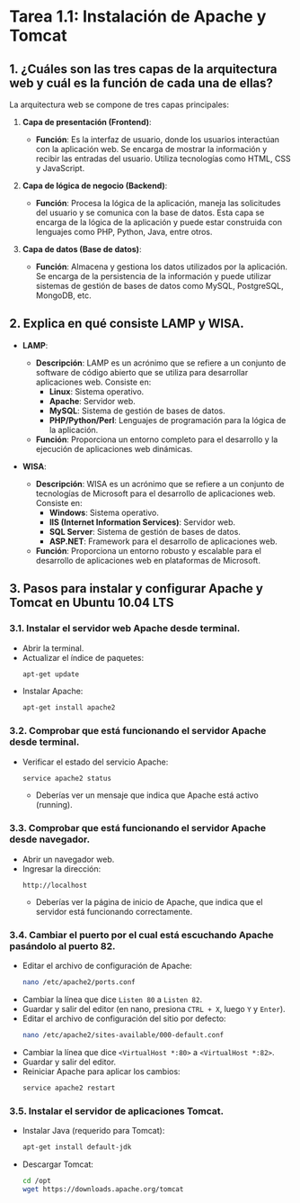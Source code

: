 # Tarea 1.1: Instalación de Apache y Tomcat

## 1. ¿Cuáles son las tres capas de la arquitectura web y cuál es la función de cada una de ellas?

La arquitectura web se compone de tres capas principales:

1. **Capa de presentación (Frontend)**:
   - **Función**: Es la interfaz de usuario, donde los usuarios interactúan con la aplicación web. Se encarga de mostrar la información y recibir las entradas del usuario. Utiliza tecnologías como HTML, CSS y JavaScript.

2. **Capa de lógica de negocio (Backend)**:
   - **Función**: Procesa la lógica de la aplicación, maneja las solicitudes del usuario y se comunica con la base de datos. Esta capa se encarga de la lógica de la aplicación y puede estar construida con lenguajes como PHP, Python, Java, entre otros.

3. **Capa de datos (Base de datos)**:
   - **Función**: Almacena y gestiona los datos utilizados por la aplicación. Se encarga de la persistencia de la información y puede utilizar sistemas de gestión de bases de datos como MySQL, PostgreSQL, MongoDB, etc.

## 2. Explica en qué consiste LAMP y WISA.

- **LAMP**:
  - **Descripción**: LAMP es un acrónimo que se refiere a un conjunto de software de código abierto que se utiliza para desarrollar aplicaciones web. Consiste en:
    - **Linux**: Sistema operativo.
    - **Apache**: Servidor web.
    - **MySQL**: Sistema de gestión de bases de datos.
    - **PHP/Python/Perl**: Lenguajes de programación para la lógica de la aplicación.
  - **Función**: Proporciona un entorno completo para el desarrollo y la ejecución de aplicaciones web dinámicas.

- **WISA**:
  - **Descripción**: WISA es un acrónimo que se refiere a un conjunto de tecnologías de Microsoft para el desarrollo de aplicaciones web. Consiste en:
    - **Windows**: Sistema operativo.
    - **IIS (Internet Information Services)**: Servidor web.
    - **SQL Server**: Sistema de gestión de bases de datos.
    - **ASP.NET**: Framework para el desarrollo de aplicaciones web.
  - **Función**: Proporciona un entorno robusto y escalable para el desarrollo de aplicaciones web en plataformas de Microsoft.

## 3. Pasos para instalar y configurar Apache y Tomcat en Ubuntu 10.04 LTS

### 3.1. Instalar el servidor web Apache desde terminal.

- Abrir la terminal.
- Actualizar el índice de paquetes:
    ```bash
    apt-get update
    ```
- Instalar Apache:
    ```bash
    apt-get install apache2
    ```

### 3.2. Comprobar que está funcionando el servidor Apache desde terminal.

- Verificar el estado del servicio Apache:
    ```bash
    service apache2 status
    ```
    - Deberías ver un mensaje que indica que Apache está activo (running).

### 3.3. Comprobar que está funcionando el servidor Apache desde navegador.

- Abrir un navegador web.
- Ingresar la dirección:
    ```
    http://localhost
    ```
    - Deberías ver la página de inicio de Apache, que indica que el servidor está funcionando correctamente.

### 3.4. Cambiar el puerto por el cual está escuchando Apache pasándolo al puerto 82.

- Editar el archivo de configuración de Apache:
    ```bash
    nano /etc/apache2/ports.conf
    ```
- Cambiar la línea que dice `Listen 80` a `Listen 82`.
- Guardar y salir del editor (en nano, presiona `CTRL + X`, luego `Y` y `Enter`).
- Editar el archivo de configuración del sitio por defecto:
    ```bash
    nano /etc/apache2/sites-available/000-default.conf
    ```
- Cambiar la línea que dice `<VirtualHost *:80>` a `<VirtualHost *:82>`.
- Guardar y salir del editor.
- Reiniciar Apache para aplicar los cambios:
    ```bash
    service apache2 restart
    ```

### 3.5. Instalar el servidor de aplicaciones Tomcat.

- Instalar Java (requerido para Tomcat):
    ```bash
    apt-get install default-jdk
    ```
- Descargar Tomcat:
    ```bash
    cd /opt
    wget https://downloads.apache.org/tomcat
    ```